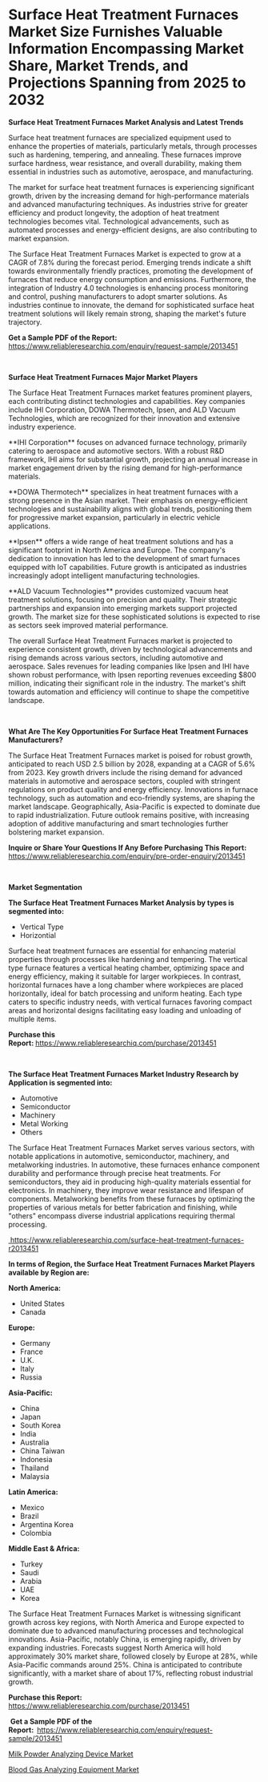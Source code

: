 <p><h1>Surface Heat Treatment Furnaces Market Size Furnishes Valuable Information Encompassing Market Share, Market Trends, and Projections Spanning from 2025 to 2032</h1></p><p><strong>Surface Heat Treatment Furnaces Market Analysis and Latest Trends</strong></p>
<p><p>Surface heat treatment furnaces are specialized equipment used to enhance the properties of materials, particularly metals, through processes such as hardening, tempering, and annealing. These furnaces improve surface hardness, wear resistance, and overall durability, making them essential in industries such as automotive, aerospace, and manufacturing.</p><p>The market for surface heat treatment furnaces is experiencing significant growth, driven by the increasing demand for high-performance materials and advanced manufacturing techniques. As industries strive for greater efficiency and product longevity, the adoption of heat treatment technologies becomes vital. Technological advancements, such as automated processes and energy-efficient designs, are also contributing to market expansion.</p><p>The Surface Heat Treatment Furnaces Market is expected to grow at a CAGR of 7.8% during the forecast period. Emerging trends indicate a shift towards environmentally friendly practices, promoting the development of furnaces that reduce energy consumption and emissions. Furthermore, the integration of Industry 4.0 technologies is enhancing process monitoring and control, pushing manufacturers to adopt smarter solutions. As industries continue to innovate, the demand for sophisticated surface heat treatment solutions will likely remain strong, shaping the market's future trajectory.</p></p>
<p><strong>Get a Sample PDF of the Report:&nbsp;</strong> <a href="https://www.reliableresearchiq.com/enquiry/request-sample/2013451?utm_campaign=114&utm_medium=2&utm_source=Github&utm_content=ia&utm_term=02032025&utm_id=surface-heat-treatment-furnaces">https://www.reliableresearchiq.com/enquiry/request-sample/2013451</a></p>
<p>&nbsp;</p>
<p><strong>Surface Heat Treatment Furnaces Major Market Players</strong></p>
<p><p>The Surface Heat Treatment Furnaces market features prominent players, each contributing distinct technologies and capabilities. Key companies include IHI Corporation, DOWA Thermotech, Ipsen, and ALD Vacuum Technologies, which are recognized for their innovation and extensive industry experience.</p><p>**IHI Corporation** focuses on advanced furnace technology, primarily catering to aerospace and automotive sectors. With a robust R&D framework, IHI aims for substantial growth, projecting an annual increase in market engagement driven by the rising demand for high-performance materials.</p><p>**DOWA Thermotech** specializes in heat treatment furnaces with a strong presence in the Asian market. Their emphasis on energy-efficient technologies and sustainability aligns with global trends, positioning them for progressive market expansion, particularly in electric vehicle applications.</p><p>**Ipsen** offers a wide range of heat treatment solutions and has a significant footprint in North America and Europe. The company's dedication to innovation has led to the development of smart furnaces equipped with IoT capabilities. Future growth is anticipated as industries increasingly adopt intelligent manufacturing technologies.</p><p>**ALD Vacuum Technologies** provides customized vacuum heat treatment solutions, focusing on precision and quality. Their strategic partnerships and expansion into emerging markets support projected growth. The market size for these sophisticated solutions is expected to rise as sectors seek improved material performance.</p><p>The overall Surface Heat Treatment Furnaces market is projected to experience consistent growth, driven by technological advancements and rising demands across various sectors, including automotive and aerospace. Sales revenues for leading companies like Ipsen and IHI have shown robust performance, with Ipsen reporting revenues exceeding $800 million, indicating their significant role in the industry. The market's shift towards automation and efficiency will continue to shape the competitive landscape.</p></p>
<p>&nbsp;</p>
<p><strong>What Are The Key Opportunities For Surface Heat Treatment Furnaces Manufacturers?</strong></p>
<p><p>The Surface Heat Treatment Furnaces market is poised for robust growth, anticipated to reach USD 2.5 billion by 2028, expanding at a CAGR of 5.6% from 2023. Key growth drivers include the rising demand for advanced materials in automotive and aerospace sectors, coupled with stringent regulations on product quality and energy efficiency. Innovations in furnace technology, such as automation and eco-friendly systems, are shaping the market landscape. Geographically, Asia-Pacific is expected to dominate due to rapid industrialization. Future outlook remains positive, with increasing adoption of additive manufacturing and smart technologies further bolstering market expansion.</p></p>
<p><strong>Inquire or Share Your Questions If Any Before Purchasing This Report:</strong> <a href="https://www.reliableresearchiq.com/enquiry/pre-order-enquiry/2013451?utm_campaign=114&utm_medium=2&utm_source=Github&utm_content=ia&utm_term=02032025&utm_id=surface-heat-treatment-furnaces">https://www.reliableresearchiq.com/enquiry/pre-order-enquiry/2013451</a></p>
<p>&nbsp;</p>
<p><strong>Market Segmentation</strong></p>
<p><strong>The Surface Heat Treatment Furnaces Market Analysis by types is segmented into:</strong></p>
<p><ul><li>Vertical Type</li><li>Horizontial</li></ul></p>
<p><p>Surface heat treatment furnaces are essential for enhancing material properties through processes like hardening and tempering. The vertical type furnace features a vertical heating chamber, optimizing space and energy efficiency, making it suitable for larger workpieces. In contrast, horizontal furnaces have a long chamber where workpieces are placed horizontally, ideal for batch processing and uniform heating. Each type caters to specific industry needs, with vertical furnaces favoring compact areas and horizontal designs facilitating easy loading and unloading of multiple items.</p></p>
<p><strong>Purchase this Report:&nbsp;</strong><a href="https://www.reliableresearchiq.com/purchase/2013451?utm_campaign=114&utm_medium=2&utm_source=Github&utm_content=ia&utm_term=02032025&utm_id=surface-heat-treatment-furnaces">https://www.reliableresearchiq.com/purchase/2013451</a></p>
<p>&nbsp;</p>
<p><strong>The Surface Heat Treatment Furnaces Market Industry Research by Application is segmented into:</strong></p>
<p><ul><li>Automotive</li><li>Semiconductor</li><li>Machinery</li><li>Metal Working</li><li>Others</li></ul></p>
<p><p>The Surface Heat Treatment Furnaces Market serves various sectors, with notable applications in automotive, semiconductor, machinery, and metalworking industries. In automotive, these furnaces enhance component durability and performance through precise heat treatments. For semiconductors, they aid in producing high-quality materials essential for electronics. In machinery, they improve wear resistance and lifespan of components. Metalworking benefits from these furnaces by optimizing the properties of various metals for better fabrication and finishing, while "others" encompass diverse industrial applications requiring thermal processing.</p></p>
<p><a href="https://www.reliableresearchiq.com/surface-heat-treatment-furnaces-r2013451?utm_campaign=114&utm_medium=2&utm_source=Github&utm_content=ia&utm_term=02032025&utm_id=surface-heat-treatment-furnaces">&nbsp;https://www.reliableresearchiq.com/surface-heat-treatment-furnaces-r2013451</a></p>
<p><strong>In terms of Region, the Surface Heat Treatment Furnaces Market Players available by Region are:</strong></p>
<p>
    <p> <strong> North America: </strong>
        <ul>
            <li>United States</li>
            <li>Canada</li>
        </ul>
        </p> 
    <p> <strong> Europe: </strong>
        <ul>
            <li>Germany</li>
            <li>France</li>
            <li>U.K.</li>
            <li>Italy</li>
            <li>Russia</li>
        </ul>
        </p> 
    <p> <strong> Asia-Pacific: </strong>
        <ul>
            <li>China</li>
            <li>Japan</li>
            <li>South Korea</li>
            <li>India</li>
            <li>Australia</li>
            <li>China Taiwan</li>
            <li>Indonesia</li>
            <li>Thailand</li>
            <li>Malaysia</li>
        </ul>
        </p> 
    <p> <strong> Latin America: </strong>
        <ul>
            <li>Mexico</li>
            <li>Brazil</li>
            <li>Argentina Korea</li>
            <li>Colombia</li>
        </ul>
        </p> 
    <p> <strong> Middle East & Africa: </strong>
        <ul>
            <li>Turkey</li>
            <li>Saudi</li>
            <li>Arabia</li>
            <li>UAE</li>
            <li>Korea</li>
        </ul>
    </p>
    </p>
<p><p>The Surface Heat Treatment Furnaces Market is witnessing significant growth across key regions, with North America and Europe expected to dominate due to advanced manufacturing processes and technological innovations. Asia-Pacific, notably China, is emerging rapidly, driven by expanding industries. Forecasts suggest North America will hold approximately 30% market share, followed closely by Europe at 28%, while Asia-Pacific commands around 25%. China is anticipated to contribute significantly, with a market share of about 17%, reflecting robust industrial growth.</p></p>
<p><strong>Purchase this Report: </strong><a href="https://www.reliableresearchiq.com/purchase/2013451?utm_campaign=114&utm_medium=2&utm_source=Github&utm_content=ia&utm_term=02032025&utm_id=surface-heat-treatment-furnaces">https://www.reliableresearchiq.com/purchase/2013451</a></p>
<p>&nbsp;<strong>Get a Sample PDF of the Report:&nbsp;&nbsp;</strong><a href="https://www.reliableresearchiq.com/enquiry/request-sample/2013451?utm_campaign=114&utm_medium=2&utm_source=Github&utm_content=ia&utm_term=02032025&utm_id=surface-heat-treatment-furnaces">https://www.reliableresearchiq.com/enquiry/request-sample/2013451</a></p>
<p><strong></strong></p>
<p><p><a href="https://github.com/trossdushi7u/Market-Research-Report-List-1/blob/main/milk-powder-analyzing-device-market.md?utm_campaign=114&utm_medium=2&utm_source=Github&utm_content=ia&utm_term=02032025&utm_id=surface-heat-treatment-furnaces">Milk Powder Analyzing Device Market</a></p><p><a href="https://github.com/abuegalawixo/Market-Research-Report-List-1/blob/main/blood-gas-analyzing-equipment-market.md?utm_campaign=114&utm_medium=2&utm_source=Github&utm_content=ia&utm_term=02032025&utm_id=surface-heat-treatment-furnaces">Blood Gas Analyzing Equipment Market</a></p></p>